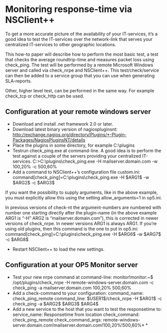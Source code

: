 # Monitoring response-time via NSClient++

To get a more accurate picture of the availability of your IT-services, it’s a good idea to test the IT-services over the network-link that serves your centralized IT-services to other geographic locations.

This how-to paper will describe how to perform the most basic test, a test that checks the average roundtrip-time and measures packet loss using check\_ping. The test will be performed by a remote Microsoft Windows server and called via check\_nrpe and NSClient++. This test/check/service can then be added to a service group that you can use when generating SLA-reports.

Other, higher level test, can be performed in the same way. For example check\_tcp or check\_http can be used.

## Configuration at your remote windows server

- Download and install .net framework 2.0 or later.
- Download latest binary version of nagiospluginsnt:
     <http://exchange.nagios.org/directory/Plugins/*-Plugin-Packages/NagiosPluginsNT/details>
- Place the plugins in some directory, for example C:\\plugins
- Testrun check\_ping.exe at command-line. A good idea is to perform the test against a couple of the servers providing your centralized IT-services.
     C:\>C:\\plugins\\check\_ping.exe -H mailserver.domain.com -w 100,20% -c 500,60%
- Add a command to NSClient++’s configuration file custom.ini:
     command[check\_ping]=C:\\plugins\\check\_ping.exe -H \$ARG1\$ -w \$ARG2\$ -c \$ARG3\$

If you want the possibility to supply arguments, like in the above example, you must explicitly allow this using the setting allow\_arguments=1 in op5.ini.

In previous versions of check-nt the argument-numbers are numbered with number one starting directly after the plugin-name (in the above example ARG1 is “-H” ARG2 is “mailserver.domain.com”), this is corrected in newer versions of check\_nrpe. In newer versions ARG1 is always ARG1. If you’re using old plugins, then this command is the one to put in op5.ini: command[check\_ping]=C:\\plugins\\check\_ping.exe -H \$ARG6\$ -w \$ARG7\$ -c \$ARG8\$

- Restart NSClient++ to load the new settings.

## Configuration at your OP5 Monitor server

- Test your new nrpe command at command-line:
     monitor!monitor:\~\$ /opt/plugins/check\_nrpe -H remote-windows-server.domain.com -c check\_ping -a mailserver.domain.com 100,20% 500,60%
- Add a check-command to your configuration:
     command\_name: check\_ping\_remote
     command\_line: \$USER1\$/check\_nrpe -H \$ARG1\$ -c check\_ping -a \$ARG2\$ \$ARG3\$ \$ARG4\$
- Add a new service to the host that you want to test the responsetime to:
     service\_name: Responsetime from location
     check\_command: check\_ping\_remote
     check\_command\_args: remote-windows-server.domain.com!mailserver.domain.com!100,20%!500,60%*
    *
